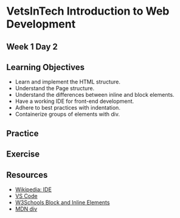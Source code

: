 # VetsInTech Introduction to Web Development

## Week 1 Day 2

## Learning Objectives
- Learn and implement the HTML structure.
- Understand the Page structure.
- Understand the differences between inline and block elements.
- Have a working IDE for front-end development.
- Adhere to best practices with indentation.
- Containerize groups of elements with div.

## Practice

## Exercise

## Resources
- [Wikipedia: IDE](https://en.wikipedia.org/wiki/Integrated_development_environment)
- [VS Code](https://code.visualstudio.com/)
- [W3Schools Block and Inline Elements](https://www.w3schools.com/html/html_blocks.asp)
- [MDN div](https://developer.mozilla.org/en-US/docs/Web/HTML/Element/div)
